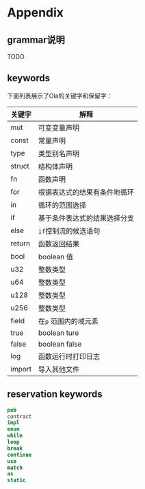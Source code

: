 # Appendix

## grammar说明

TODO

## keywords

下面列表展示了Ola的关键字和保留字：

| 关键字 | 解释                         |
| ------ | ---------------------------- |
| mut    | 可变变量声明                 |
| const  | 常量声明                     |
| type   | 类型别名声明                 |
| struct | 结构体声明                   |
| fn     | 函数声明                     |
| for    | 根据表达式的结果有条件地循环 |
| in     | 循环的范围选择               |
| if     | 基于条件表达式的结果选择分支 |
| else   | `if`控制流的候选语句         |
| return | 函数返回结果                 |
| bool   | boolean 值                   |
| u32    | 整数类型                     |
| u64    | 整数类型                     |
| u128   | 整数类型                     |
| u256   | 整数类型                     |
| field  | 在`p` 范围内的域元素         |
| true   | boolean  ture                |
| false  | boolean  false               |
| log    | 函数运行时打印日志           |
| import | 导入其他文件                 |

## reservation keywords

```rust
pub
contract
impl
enum
while
loop
break
continue
use
match
as
static
```
